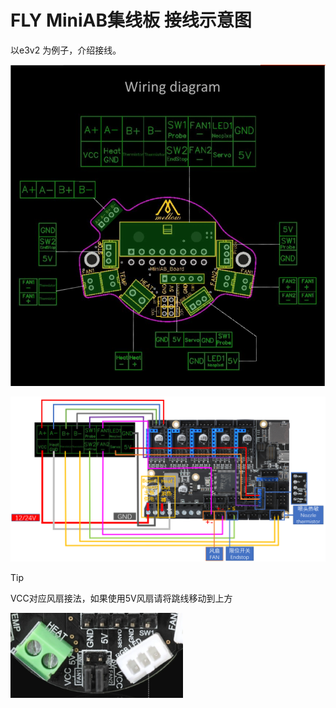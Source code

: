 # FLY MiniAB集线板 接线示意图

以e3v2 为例子，介绍接线。

![miniab_board2](../../images/boards/miniab_board/miniab_board2.png)

![miniab_board](../../images/boards/miniab_board/miniab_board.png)

> [!Tip]
>
> VCC对应风扇接法，如果使用5V风扇请将跳线移动到上方

![fan](../../images/boards/miniab_board/vccfan.png)